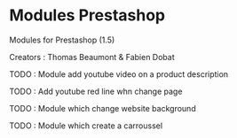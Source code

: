 Modules Prestashop
=======

Modules for Prestashop (1.5)

Creators : Thomas Beaumont & Fabien Dobat


TODO : Module add youtube video on a product description

TODO : Add youtube red line whn change page

TODO : Module which change website background

TODO : Module which create a carroussel
